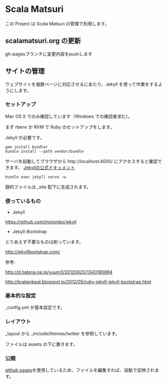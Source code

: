 Scala Matsuri
===========================================================

この Project は Scala Matsuri の管理で利用します。

## scalamatsuri.org の更新

gh-pagesブランチに変更内容をpushします

## サイトの管理

ウェブサイトを複数ページに対応させるにあたり、Jekyll を使って作業をするようにします。

### セットアップ

Mac OS X でのみ確認しています（Windows での確認者求む）。

まず rbenv か RVM で Ruby のセットアップをします。

Jekyll が必要です。

```
gem install bundler
bundle install --path vendor/bundle
```

サーバを起動してブラウザから http://localhost:4000/ にアクセスすると確認できます。
[Jekyllの公式ドキュメント](http://jekyllrb.com/docs/usage/)

```
bundle exec jekyll serve -w
```

静的ファイルは _site 配下に生成されます。

### 使っているもの

- Jekyll

https://github.com/mojombo/jekyll

- Jekyll-Bootstrap

とりあえず不要なものは削っています。

http://jekyllbootstrap.com/

参考:

http://d.hatena.ne.jp/yuum3/20120620/1340180894

http://krakenbeal.blogspot.jp/2012/05/ruby-jekyll-jekyll-bootstrap.html

### 基本的な設定

_config.yml が基本設定です。

### レイアウト

_layout から _include/themes/twitter を参照しています。

ファイルは assets の下に置きます。

### 公開

[github pages](https://pages.github.com/)を使用しているため、ファイルを編集すれば、自動で反映されます。
